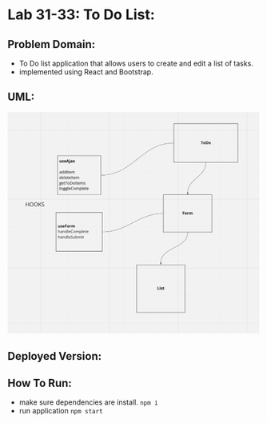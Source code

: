 # Lab 31-33: To Do List:

## Problem Domain:

- To Do list application that allows users to create and edit a list of tasks.
- implemented using React and Bootstrap.

## UML:
![alt text](https://github.com/nacerillo/todo/blob/contextAPI/assets/Screen%20Shot%202021-06-04%20at%208.54.22%20AM.png)
## Deployed Version:

## How To Run:

- make sure dependencies are install. `npm i`
- run application `npm start`
